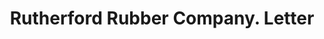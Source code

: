 ---
doi: 10.7916/D8V70WNG
date_other: '1912'
date_other_textual: '1912'
form: correspondence
genre:
- Letters (correspondence)
name:
- Rutherford Rubber Company
object_in_context_url: https://biggert.cul.columbia.edu/items/view/ave_biggert_00821
subject_hierarchical_geographic:
- Rutherford, New Jersey, United States
subject_name:
- Rutherford Rubber Company
title: Rutherford Rubber Company. Letter
sort_title: Rutherford Rubber Company. Letter
call_number: ave_biggert_00821
coordinates:
- 40.820314,-74.106041
pid: ave_biggert_00821
identifiers: ave_biggert_00821
thumbnail: false
permalink: /biggert/ave_biggert_00821/
layout: iiif-image-page
---